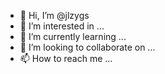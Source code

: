 - 👋 Hi, I’m @jlzygs
- 👀 I’m interested in ...
- 🌱 I’m currently learning ...
- 💞️ I’m looking to collaborate on ...
- 📫 How to reach me ...

<!---
jlzygs/jlzygs is a ✨ special ✨ repository because its `README.md` (this file) appears on your GitHub profile.
You can click the Preview link to take a look at your changes.
--->
